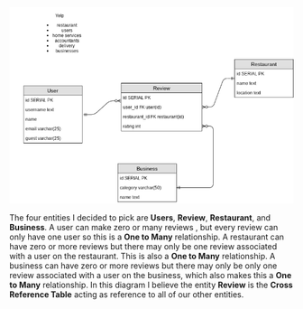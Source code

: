 ![alt text](./yelp-ERD.png)


The four entities I decided to pick are **Users**, **Review**, **Restaurant**, and **Business**. A user can make zero or many reviews , but every review can only have one user so this is a **One to Many** relationship. A restaurant can have zero or more reviews but there may only be one review associated with a user on the restaurant. This is also a **One to Many** relationship. A business can have zero or more reviews but there may only be only one review associated with a user on the business, which also makes this a **One to Many** relationship. In this diagram I believe the entity **Review** is the **Cross Reference Table** acting as reference to all of our other entities.
